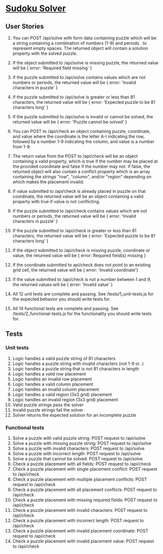 # [Sudoku Solver](https://www.freecodecamp.org/learn/quality-assurance/quality-assurance-projects/sudoku-solver)

## User Stories

1. You can POST /api/solve with form data containing puzzle which will be a string containing a combination of numbers (1-9) and periods . to represent empty spaces. The returned object will contain a solution property with the solved puzzle.

2. If the object submitted to /api/solve is missing puzzle, the returned value will be { error: 'Required field missing' }

3. If the puzzle submitted to /api/solve contains values which are not numbers or periods, the returned value will be { error: 'Invalid characters in puzzle' }

4. If the puzzle submitted to /api/solve is greater or less than 81 characters, the returned value will be { error: 'Expected puzzle to be 81 characters long' }

5. If the puzzle submitted to /api/solve is invalid or cannot be solved, the returned value will be { error: 'Puzzle cannot be solved' }

6. You can POST to /api/check an object containing puzzle, coordinate, and value where the coordinate is the letter A-I indicating the row, followed by a number 1-9 indicating the column, and value is a number from 1-9.

7. The return value from the POST to /api/check will be an object containing a valid property, which is true if the number may be placed at the provided coordinate and false if the number may not. If false, the returned object will also contain a conflict property which is an array containing the strings "row", "column", and/or "region" depending on which makes the placement invalid.

8. If value submitted to /api/check is already placed in puzzle on that coordinate, the returned value will be an object containing a valid property with true if value is not conflicting.

9. If the puzzle submitted to /api/check contains values which are not numbers or periods, the returned value will be { error: 'Invalid characters in puzzle' }

10. If the puzzle submitted to /api/check is greater or less than 81 characters, the returned value will be { error: 'Expected puzzle to be 81 characters long' }

11. If the object submitted to /api/check is missing puzzle, coordinate or value, the returned value will be { error: Required field(s) missing }

12. If the coordinate submitted to api/check does not point to an existing grid cell, the returned value will be { error: 'Invalid coordinate'}

13. If the value submitted to /api/check is not a number between 1 and 9, the returned values will be { error: 'Invalid value' }

14. All 12 unit tests are complete and passing. See /tests/1_unit-tests.js for the expected behavior you should write tests for.

15. All 14 functional tests are complete and passing. See /tests/2_functional-tests.js for the functionality you should write tests for.

## Tests

### Unit tests

1. Logic handles a valid puzzle string of 81 characters
2. Logic handles a puzzle string with invalid characters (not 1-9 or .)
3. Logic handles a puzzle string that is not 81 characters in length
4. Logic handles a valid row placement
5. Logic handles an invalid row placement
6. Logic handles a valid column placement
7. Logic handles an invalid column placement
8. Logic handles a valid region (3x3 grid) placement
9. Logic handles an invalid region (3x3 grid) placement
10. Valid puzzle strings pass the solver
11. Invalid puzzle strings fail the solver
12. Solver returns the expected solution for an incomplete puzzle

### Functional tests

1. Solve a puzzle with valid puzzle string: POST request to /api/solve
2. Solve a puzzle with missing puzzle string: POST request to /api/solve
3. Solve a puzzle with invalid characters: POST request to /api/solve
4. Solve a puzzle with incorrect length: POST request to /api/solve
5. Solve a puzzle that cannot be solved: POST request to /api/solve
6. Check a puzzle placement with all fields: POST request to /api/check
7. Check a puzzle placement with single placement conflict: POST request to /api/check
8. Check a puzzle placement with multiple placement conflicts: POST request to /api/check
9. Check a puzzle placement with all placement conflicts: POST request to /api/check
10. Check a puzzle placement with missing required fields: POST request to /api/check
11. Check a puzzle placement with invalid characters: POST request to /api/check
12. Check a puzzle placement with incorrect length: POST request to /api/check
13. Check a puzzle placement with invalid placement coordinate: POST request to /api/check
14. Check a puzzle placement with invalid placement value: POST request to /api/check

